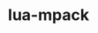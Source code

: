 ---
title: "lua-mpack"
layout: cache
categories: [package, develop]
meta: {"compilers": ["gcc@10.5.0", "gcc@13.3.0"], "num_specs": 6, "num_specs_by_stack": {"developer-tools-aarch64-linux-gnu": 3, "developer-tools-x86_64_v3-linux-gnu": 3, "root": 6}, "oss": ["centos7", "rhel8"], "platforms": ["linux"], "stacks": ["developer-tools-aarch64-linux-gnu", "developer-tools-x86_64_v3-linux-gnu", "root"], "targets": ["aarch64", "x86_64_v3"], "versions": ["1.0.12"]}
spec_details: [{"compiler": "gcc@10.5.0", "hash": "b4y3cjoxaqrx5s2hi7bu3ydcuwfxmuge", "os": "centos7", "platform": "linux", "size": "-", "stacks": ["developer-tools-x86_64_v3-linux-gnu", "root"], "target": "x86_64_v3", "variants": ["build_system=lua"], "versions": ["1.0.12"]}, {"compiler": "gcc@10.5.0", "hash": "co2ijkpallockkt3ixspotf7zrunw3tn", "os": "centos7", "platform": "linux", "size": "-", "stacks": ["developer-tools-x86_64_v3-linux-gnu", "root"], "target": "x86_64_v3", "variants": ["build_system=lua"], "versions": ["1.0.12"]}, {"compiler": "gcc@13.3.0", "hash": "igbsqhjsx5vcw4wanfgvt2he4z4znphe", "os": "rhel8", "platform": "linux", "size": "-", "stacks": ["developer-tools-aarch64-linux-gnu", "root"], "target": "aarch64", "variants": ["build_system=lua"], "versions": ["1.0.12"]}, {"compiler": "gcc@13.3.0", "hash": "l7tpz76ly7ftn6nof5pmkvuqerj4h5lh", "os": "rhel8", "platform": "linux", "size": "-", "stacks": ["developer-tools-aarch64-linux-gnu", "root"], "target": "aarch64", "variants": ["build_system=lua"], "versions": ["1.0.12"]}, {"compiler": "gcc@13.3.0", "hash": "vd7xbc7bhzrj2gdv2agdgjfdccdf2pag", "os": "rhel8", "platform": "linux", "size": "-", "stacks": ["developer-tools-aarch64-linux-gnu", "root"], "target": "aarch64", "variants": ["build_system=lua"], "versions": ["1.0.12"]}, {"compiler": "gcc@10.5.0", "hash": "zaipaxxygvvyzfkeaah2poroakkhszwy", "os": "centos7", "platform": "linux", "size": "-", "stacks": ["developer-tools-x86_64_v3-linux-gnu", "root"], "target": "x86_64_v3", "variants": ["build_system=lua"], "versions": ["1.0.12"]}]
---